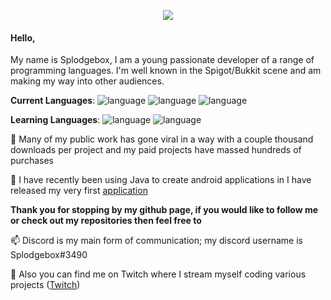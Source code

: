 <p align="center">
  <img src="https://i.imgur.com/KZ0rRRL.png" />
</p>

#### Hello,
My name is Splodgebox, I am a young passionate developer of a range of programming languages.
I'm well known in the Spigot/Bukkit scene and am making my way into other audiences.

**Current Languages**: ![language](https://img.shields.io/badge/Java-error?style=plastic&logo=java&logoColor=black&color=ef692f) ![language](https://img.shields.io/badge/Python-error?style=plastic&logo=python&logoColor=black&color=ef692f) ![language](https://img.shields.io/badge/C%20Sharp-error?style=plastic&logo=c-sharp&logoColor=black&color=ef692f)

**Learning Languages**: ![language](https://img.shields.io/badge/Java%20Script-error?style=plastic&logo=javascript&logoColor=black&color=ef692f) ![language](https://img.shields.io/badge/Kotlin-error?style=plastic&logo=kotlin&logoColor=black&color=ef692f)

🔭 Many of my public work has gone viral in a way with a couple thousand downloads per project and my paid projects have massed hundreds of purchases

📱 I have recently been using Java to create android applications in I have released my very first [application](https://play.google.com/store/apps/details?id=net.splodgebox.blueberryfinance)

**Thank you for stopping by my github page, if you would like to follow me or check out my repositories then feel free to**

📫 Discord is my main form of communication; my discord username is Splodgebox#3490

🎥 Also you can find me on Twitch where I stream myself coding various projects ([Twitch](https://twitch.tv/splodgebox_official))
